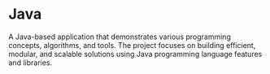 # Java 
A Java-based application that demonstrates various programming concepts, algorithms, and tools. The project focuses on building efficient, modular, and scalable solutions using Java programming language features and libraries.
